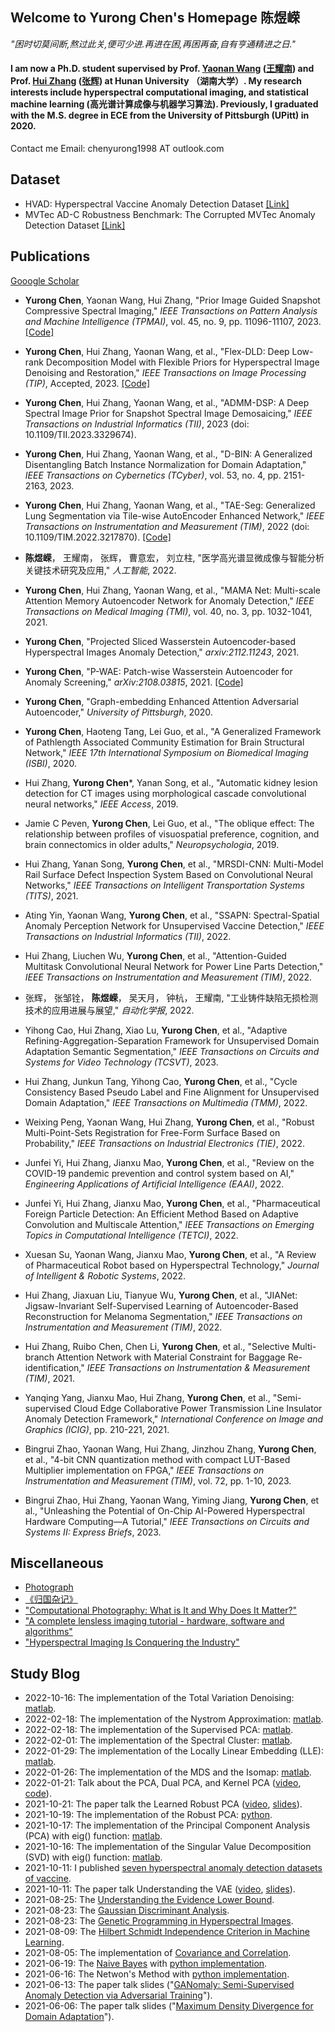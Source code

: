 ## Welcome to Yurong Chen's Homepage 陈煜嵘

*"困时切莫间断,熬过此关,便可少进.再进在困,再困再奋,自有亨通精进之日."*  

#### I am now a Ph.D. student supervised by Prof. [Yaonan Wang](https://ieeexplore.ieee.org/author/37281429000) ([王耀南](https://baike.baidu.com/item/%E7%8E%8B%E8%80%80%E5%8D%97/13478272)) and Prof. [Hui Zhang](https://ieeexplore.ieee.org/author/37657010100) ([张辉](https://baike.baidu.com/item/%E5%BC%A0%E8%BE%89/54075504?fromModule=search-result_lemma)) at Hunan University （湖南大学）. My research interests include hyperspectral computational imaging, and statistical machine learning (高光谱计算成像与机器学习算法). Previously, I graduated with the M.S. degree in ECE from the University of Pittsburgh (UPitt) in 2020.

Contact me Email: chenyurong1998 AT outlook.com

## Dataset
- HVAD: Hyperspectral Vaccine Anomaly Detection Dataset [[Link]](https://github.com/YurongChen1998/Hunan-University-Hyperspectral-Image-Dataset)
- MVTec AD-C Robustness Benchmark: The Corrupted MVTec Anomaly Detection Dataset [[Link]](
https://github.com/YurongChen1998/MVTec-AD-C)

## Publications
[Gooogle Scholar](https://scholar.google.com/citations?hl=zh-CN&user=-HuRr-EAAAAJ)
- **Yurong Chen**, Yaonan Wang, Hui Zhang, "Prior Image Guided Snapshot Compressive Spectral Imaging," _IEEE Transactions on Pattern Analysis and Machine Intelligence (TPMAI)_, vol. 45, no. 9, pp. 11096-11107, 2023. [[Code]](https://github.com/YurongChen1998/Prior-Image-Guided-Snapshot-Spectral-Compressive-Imaging) 

- **Yurong Chen**, Hui Zhang, Yaonan Wang, et al., "Flex-DLD: Deep Low-rank Decomposition Model with Flexible Priors for Hyperspectral Image Denoising and Restoration," _IEEE Transactions on Image Processing (TIP)_, Accepted, 2023. [[Code]](https://github.com/YurongChen1998/Flex-DLD-for-HSIs-Denoising-and-Restoration) 

- **Yurong Chen**, Hui Zhang, Yaonan Wang, et al., "ADMM-DSP: A Deep Spectral Image Prior for Snapshot Spectral Image Demosaicing," _IEEE Transactions on Industrial Informatics (TII)_, 2023 (doi: 10.1109/TII.2023.3329674). 

- **Yurong Chen**, Hui Zhang, Yaonan Wang, et al., "D-BIN: A Generalized Disentangling Batch Instance Normalization for Domain Adaptation," _IEEE Transactions on Cybernetics (TCyber)_, vol. 53, no. 4, pp. 2151-2163, 2023. 

- **Yurong Chen**, Hui Zhang, Yaonan Wang, et al., "TAE-Seg: Generalized Lung Segmentation via Tile-wise AutoEncoder Enhanced Network," _IEEE Transactions on Instrumentation and Measurement (TIM)_, 2022 (doi: 10.1109/TIM.2022.3217870). [[Code]](https://github.com/YurongChen1998/yurong-lib/tree/main/pytorch/PSPNet_SWAE) 

- **陈煜嵘**， 王耀南， 张辉， 曹意宏， 刘立柱, "医学高光谱显微成像与智能分析关键技术研究及应用," _人工智能_, 2022.

- **Yurong Chen**, Hui Zhang, Yaonan Wang, et al., "MAMA Net: Multi-scale Attention Memory Autoencoder Network for Anomaly Detection," _IEEE Transactions on Medical Imaging (TMI)_, vol. 40, no. 3, pp. 1032-1041, 2021. 

- **Yurong Chen**, "Projected Sliced Wasserstein Autoencoder-based Hyperspectral Images Anomaly Detection," _arxiv:2112.11243_, 2021.

- **Yurong Chen**, "P-WAE: Patch-wise Wasserstein Autoencoder for Anomaly Screening," _arXiv:2108.03815_, 2021. [[Code]](https://github.com/YurongChen1998/yurong-lib/tree/main/pytorch/P-WAE)

- **Yurong Chen**, "Graph-embedding Enhanced Attention Adversarial Autoencoder," _University of Pittsburgh_, 2020. 

- **Yurong Chen**, Haoteng Tang, Lei Guo, et al., "A Generalized Framework of Pathlength Associated Community Estimation for Brain Structural Network," _IEEE 17th International Symposium on Biomedical Imaging (ISBI)_, 2020.

- Hui Zhang, **Yurong Chen***, Yanan Song, et al., "Automatic kidney lesion detection for CT images using morphological cascade convolutional neural networks," _IEEE Access_, 2019.

- Jamie C Peven, **Yurong Chen**, Lei Guo, et al., "The oblique effect: The relationship between profiles of visuospatial preference, cognition, and brain connectomics in older adults," _Neuropsychologia_, 2019.

- Hui Zhang, Yanan Song, **Yurong Chen**, et al., "MRSDI-CNN: Multi-Model Rail Surface Defect Inspection System Based on Convolutional Neural Networks," _IEEE Transactions on Intelligent Transportation Systems (TITS)_, 2021.

- Ating Yin, Yaonan Wang, **Yurong Chen**, et al., "SSAPN: Spectral-Spatial Anomaly Perception Network for Unsupervised Vaccine Detection," _IEEE Transactions on Industrial Informatics (TII)_, 2022.

- Hui Zhang, Liuchen Wu, **Yurong Chen**, et al., "Attention-Guided Multitask Convolutional Neural Network for Power Line Parts Detection," _IEEE Transactions on Instrumentation and Measurement (TIM)_, 2022.

- 张辉， 张邹铨， **陈煜嵘**， 吴天月， 钟杭， 王耀南, "工业铸件缺陷无损检测技术的应用进展与展望," _自动化学报_, 2022.

- Yihong Cao, Hui Zhang, Xiao Lu, **Yurong Chen**, et al., "Adaptive Refining-Aggregation-Separation Framework for Unsupervised Domain Adaptation Semantic Segmentation," _IEEE Transactions on Circuits and Systems for Video Technology (TCSVT)_, 2023.

- Hui Zhang, Junkun Tang, Yihong Cao, **Yurong Chen**, et al., "Cycle Consistency Based Pseudo Label and Fine Alignment for Unsupervised Domain Adaptation," _IEEE Transactions on Multimedia (TMM)_, 2022.

- Weixing Peng, Yaonan Wang, Hui Zhang, **Yurong Chen**, et al., "Robust Multi-Point-Sets Registration for Free-Form Surface Based on Probability," _IEEE Transactions on Industrial Electronics (TIE)_, 2022.

- Junfei Yi, Hui Zhang, Jianxu Mao, **Yurong Chen**, et al., "Review on the COVID-19 pandemic prevention and control system based on AI," _Engineering Applications of Artificial Intelligence (EAAI)_, 2022.

- Junfei Yi, Hui Zhang, Jianxu Mao, **Yurong Chen**, et al., "Pharmaceutical Foreign Particle Detection: An Efficient Method Based on Adaptive Convolution and Multiscale Attention," _IEEE Transactions on Emerging Topics in Computational Intelligence (TETCI)_, 2022.

- Xuesan Su, Yaonan Wang, Jianxu Mao, **Yurong Chen**, et al., "A Review of Pharmaceutical Robot based on Hyperspectral Technology," _Journal of Intelligent & Robotic Systems_, 2022.

- Hui Zhang, Jiaxuan Liu, Tianyue Wu, **Yurong Chen**, et al., "JIANet: Jigsaw-Invariant Self-Supervised Learning of Autoencoder-Based Reconstruction for Melanoma Segmentation," _IEEE Transactions on Instrumentation and Measurement (TIM)_, 2022.

- Hui Zhang, Ruibo Chen, Chen Li,  **Yurong Chen**, et al., "Selective Multi-branch Attention Network with Material Constraint for Baggage Re-identification," _IEEE Transactions on Instrumentation & Measurement (TIM)_, 2021.

- Yanqing Yang, Jianxu Mao, Hui Zhang, **Yurong Chen**, et al., "Semi-supervised Cloud Edge Collaborative Power Transmission Line Insulator Anomaly Detection Framework," _International Conference on Image and Graphics (ICIG)_, pp. 210-221, 2021.

- Bingrui Zhao, Yaonan Wang, Hui Zhang, Jinzhou Zhang, **Yurong Chen**, et al., "4-bit CNN quantization method with compact LUT-Based Multiplier implementation on FPGA," _IEEE Transactions on Instrumentation and Measurement (TIM)_, vol. 72, pp. 1-10, 2023.

- Bingrui Zhao, Hui Zhang, Yaonan Wang, Yiming Jiang, **Yurong Chen**, et al., "Unleashing the Potential of On-Chip AI-Powered Hyperspectral Hardware Computing—A Tutorial," _IEEE Transactions on Circuits and Systems II: Express Briefs_, 2023.

## Miscellaneous
- [Photograph](https://github.com/YurongChen1998/YurongChen1998.github.io/tree/gh-pages/img/Photo)
- [《归国杂记》](https://mp.weixin.qq.com/s/QwgqeyRPMrYuW-8vS5j9Tw)
- ["Computational Photography: What is It and Why Does It Matter?"](https://petapixel.com/computational-photography/)
- ["A complete lensless imaging tutorial - hardware, software and algorithms"](https://medium.com/@bezzam/a-complete-lensless-imaging-tutorial-hardware-software-and-algorithms-8873fa81a660)
- ["Hyperspectral Imaging Is Conquering the Industry"](https://www.wileyindustrynews.com/en/news/hyperspectral-imaging-conquering-industry)

## Study Blog
- 2022-10-16: The implementation of the Total Variation Denoising: [matlab](https://github.com/YurongChen1998/yurong-lib/tree/main/Machine_Learning_Algorithms/Total_Variation_Denoising_MM).
- 2022-02-18: The implementation of the Nystrom Approximation: [matlab](https://github.com/YurongChen1998/yurong-lib/tree/main/Machine_Learning_Algorithms/Nystrom%20Approximation).
- 2022-02-18: The implementation of the Supervised PCA: [matlab](https://github.com/YurongChen1998/yurong-lib/tree/main/Machine_Learning_Algorithms/Supervised%20PCA).
- 2022-02-01: The implementation of the Spectral Cluster: [matlab](https://github.com/YurongChen1998/yurong-lib/tree/main/Machine_Learning_Algorithms/Spectral%20Cluster).
- 2022-01-29: The implementation of the Locally Linear Embedding (LLE): [matlab](https://github.com/YurongChen1998/yurong-lib/tree/main/Machine_Learning_Algorithms/LLE).
- 2022-01-26: The implementation of the MDS and the Isomap: [matlab](https://github.com/YurongChen1998/yurong-lib/tree/main/Machine_Learning_Algorithms/MDS_Isomap).
- 2022-01-21: Talk about the PCA, Dual PCA, and Kernel PCA ([video](https://www.bilibili.com/video/BV1UR4y1M7bH?share_source=copy_web), [code](https://github.com/YurongChen1998/yurong-lib/tree/main/Machine_Learning_Algorithms/pca)).
- 2021-10-21: The paper talk the Learned Robust PCA ([video](https://www.bilibili.com/video/BV1Xq4y1d78f?share_source=copy_web), [slides](https://github.com/YurongChen1998/Yurong-Paper-Talk-Slides/blob/main/2021-10-20-Learned%20Robust%20PCA.pptx)).
- 2021-10-19: The implementation of the Robust PCA: [python](https://github.com/YurongChen1998/yurong-lib/blob/main/Machine_Learning_Algorithms/robust_pca.py).
- 2021-10-17: The implementation of the Principal Component Analysis (PCA) with eig() function: [matlab](https://github.com/YurongChen1998/yurong-lib/blob/main/Machine_Learning_Algorithms/princal_component_analysis.m).
- 2021-10-16: The implementation of the Singular Value Decomposition (SVD) with eig() function: [matlab](https://github.com/YurongChen1998/yurong-lib/blob/main/Machine_Learning_Algorithms/singular_value_decomposition.m).
- 2021-10-11: I published [seven hyperspectral anomaly detection datasets of vaccine](https://github.com/YurongChen1998/HVAD-Hyperspectral-Vaccine-Anomaly-Detection-dataset).
- 2021-10-11: The paper talk Understanding the VAE ([video](https://www.bilibili.com/video/BV1Rr4y127Rv?spm_id_from=333.999.0.0), [slides](https://github.com/YurongChen1998/Yurong-Paper-Talk-Slides/blob/main/2021-10-09/2021-10-07-VAE.pptx)).
- 2021-08-25: The [Understanding the Evidence Lower Bound](https://github.com/YurongChen1998/yurong-lib/blob/main/Essays/Understanding%20the%20Evidence%20Lower%20Bound.pdf).
- 2021-08-23: The [Gaussian Discriminant Analysis](https://github.com/YurongChen1998/yurong-lib/blob/main/Essays/Gaussian%20Discriminant%20Analysis.pdf).
- 2021-08-23: The [Genetic Programming in Hyperspectral Images](https://github.com/YurongChen1998/yurong-lib/blob/main/Essays/Genetic%20Programming%20in%20Hyperspectral%20Images.pdf).
- 2021-08-09: The [Hilbert Schmidt Independence Criterion in Machine Learning](https://github.com/YurongChen1998/yurong-lib/blob/main/Essays/Hilbert%20Schmidt%20Independence%20Criterion%20in%20Machine%20Learning.pdf).
- 2021-08-05: The implementation of [Covariance and Correlation](https://github.com/YurongChen1998/yurong-lib/blob/main/Machine_Learning_Algorithms/Covariance_Correlation.py).
- 2021-06-19: The [Naive Bayes](https://blog.csdn.net/weixin_43120238/article/details/118058815) with [python implementation](https://github.com/YurongChen1998/naive-bayes-classifier/tree/main).
- 2021-06-16: The Netwon's Method with [python implementation](https://github.com/YurongChen1998/Newton-s-Method/tree/main).
- 2021-06-13: The paper talk slides ("[GANomaly: Semi-Supervised Anomaly Detection via Adversarial Training](https://github.com/YurongChen1998/Yurong-Paper-Talk-Slides/tree/main/2021-06-13)").
- 2021-06-06: The paper talk slides ("[Maximum Density Divergence for Domain Adaptation](https://github.com/YurongChen1998/Yurong-Paper-Talk-Slides/tree/main/2021-06-06)").
